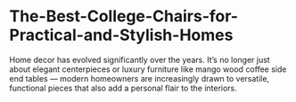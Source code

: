 # The-Best-College-Chairs-for-Practical-and-Stylish-Homes
Home decor has evolved significantly over the years. It’s no longer just about elegant centerpieces or luxury furniture like mango wood coffee side end tables — modern homeowners are increasingly drawn to versatile, functional pieces that also add a personal flair to the interiors.
